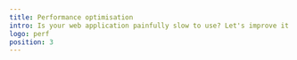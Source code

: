 ```yaml
---
title: Performance optimisation
intro: Is your web application painfully slow to use? Let's improve it.
logo: perf
position: 3
---
```

